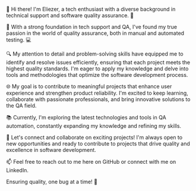 👋 Hi there! I'm Eliezer, a tech enthusiast with a diverse background in technical support and software quality assurance. 🚀

🌟 With a strong foundation in tech support and QA, I've found my true passion in the world of quality assurance, both in manual and automated testing. 💻

🔍 My attention to detail and problem-solving skills have equipped me to identify and resolve issues efficiently, ensuring that each project meets the highest quality standards. I'm eager to apply my knowledge and delve into tools and methodologies that optimize the software development process.

🌐 My goal is to contribute to meaningful projects that enhance user experience and strengthen product reliability. I'm excited to keep learning, collaborate with passionate professionals, and bring innovative solutions to the QA field.

📚 Currently, I'm exploring the latest technologies and tools in QA automation, constantly expanding my knowledge and refining my skills.

🚀 Let's connect and collaborate on exciting projects! I'm always open to new opportunities and ready to contribute to projects that drive quality and excellence in software development.

📫 Feel free to reach out to me here on GitHub or connect with me on LinkedIn.

Ensuring quality, one bug at a time! 🌟
